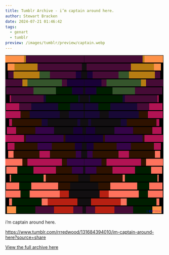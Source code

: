 ```yaml
---
title: Tumblr Archive - i’m captain around here.
author: Stewart Bracken
date: 2024-07-21 01:46:42
tags:
  - genart
  - tumblr
preview: /images/tumblr/preview/captain.webp
---
```


![shader](/images/tumblr/captain.webp)

i’m captain around here.

https://www.tumblr.com/rrredwood/131684394010/im-captain-around-here?source=share

[View the full archive here](https://www.tumblr.com/rrredwood)